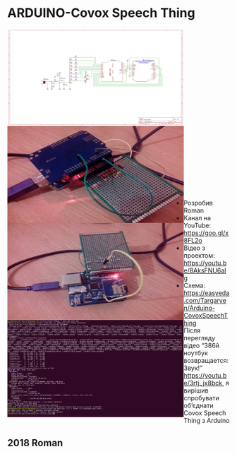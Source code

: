 # ARDUINO-Covox Speech Thing
<a href="https://raw.githubusercontent.com/RomanButsiy/Arduino-CovoxSpeechThing/master/screens/Screen1.png"><img src="https://raw.githubusercontent.com/RomanButsiy/Arduino-CovoxSpeechThing/master/screens/Screen1.png" align="left" height="220" width="400" ></a>
<a href="https://raw.githubusercontent.com/RomanButsiy/Arduino-CovoxSpeechThing/master/screens/Screen2.jpg"><img src="https://raw.githubusercontent.com/RomanButsiy/Arduino-CovoxSpeechThing/master/screens/Screen2.jpg" align="left" height="220" width="400" ></a>
<a href="https://raw.githubusercontent.com/RomanButsiy/Arduino-CovoxSpeechThing/master/screens/Screen3.jpg"><img src="https://raw.githubusercontent.com/RomanButsiy/Arduino-CovoxSpeechThing/master/screens/Screen3.jpg" align="left" height="220" width="400" ></a>
<a href="https://raw.githubusercontent.com/RomanButsiy/Arduino-CovoxSpeechThing/master/screens/Screen4.png"><img src="https://raw.githubusercontent.com/RomanButsiy/Arduino-CovoxSpeechThing/master/screens/Screen4.png" align="left" height="220" width="400" ></a>
<br>
<br>
<br>
<br>
<br>
<br>
<br>
<br>
<br>
<br>
<br>
<br>
<br>
<br>
<br>
<br>
<br>
<br>
<br>
<br>
<br>
##
 - Розробив Roman
 - Канал на YouTube: https://goo.gl/x8FL2o
 - Відео з проектом: https://youtu.be/8AksFNU6aIg
 - Схема: https://easyeda.com/Targaryen/Arduino-CovoxSpeechThing
 - Після перегляду відео “386й ноутбук возвращается: Звук!” https://youtu.be/3rtj_jx8bck, я вирішив спробувати об’єднати Covox Speech Thing з Arduino
## 2018 Roman
